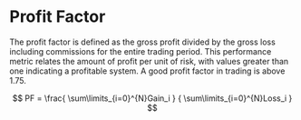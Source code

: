 # Profit Factor 

The profit factor is defined as the gross profit divided by the gross loss including commissions for the entire trading period. 
This performance metric relates the amount of profit per unit of risk, with values greater than one indicating a profitable system.
A good profit factor in trading is above 1.75.

$$ PF = \frac{ \sum\limits_{i=0}^{N}Gain_i } { \sum\limits_{i=0}^{N}Loss_i } $$ 
